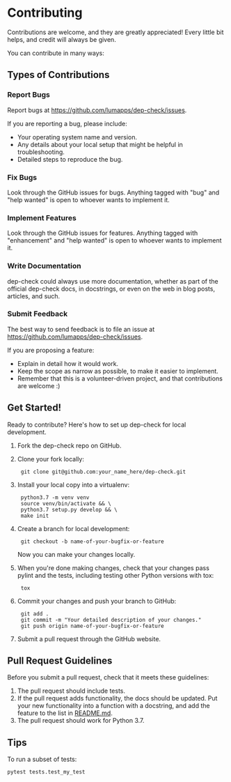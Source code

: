 # Contributing

Contributions are welcome, and they are greatly appreciated! Every
little bit helps, and credit will always be given.

You can contribute in many ways:

## Types of Contributions

### Report Bugs

Report bugs at <https://github.com/lumapps/dep-check/issues>.

If you are reporting a bug, please include:

- Your operating system name and version.
- Any details about your local setup that might be helpful
    in troubleshooting.
- Detailed steps to reproduce the bug.

### Fix Bugs

Look through the GitHub issues for bugs. Anything tagged with "bug" and
"help wanted" is open to whoever wants to implement it.

### Implement Features

Look through the GitHub issues for features. Anything tagged with
"enhancement" and "help wanted" is open to whoever wants to implement
it.

### Write Documentation

dep-check could always use more documentation, whether as part of the
official dep-check docs, in docstrings, or even on the web in blog
posts, articles, and such.

### Submit Feedback

The best way to send feedback is to file an issue at
<https://github.com/lumapps/dep-check/issues>.

If you are proposing a feature:

- Explain in detail how it would work.
- Keep the scope as narrow as possible, to make it easier
    to implement.
- Remember that this is a volunteer-driven project, and that
    contributions are welcome :)

## Get Started!

Ready to contribute? Here's how to set up dep-check for local
development.

1. Fork the dep-check repo on GitHub.
2. Clone your fork locally:

        git clone git@github.com:your_name_here/dep-check.git

3. Install your local copy into a virtualenv:

        python3.7 -m venv venv
        source venv/bin/activate && \
        python3.7 setup.py develop && \
        make init

4. Create a branch for local development:

        git checkout -b name-of-your-bugfix-or-feature

    Now you can make your changes locally.

5. When you're done making changes, check that your changes pass pylint
    and the tests, including testing other Python versions with tox:

        tox

6. Commit your changes and push your branch to GitHub:

        git add .
        git commit -m "Your detailed description of your changes."
        git push origin name-of-your-bugfix-or-feature

7. Submit a pull request through the GitHub website.

## Pull Request Guidelines

Before you submit a pull request, check that it meets these guidelines:

1. The pull request should include tests.
2. If the pull request adds functionality, the docs should be updated.
    Put your new functionality into a function with a docstring, and add
    the feature to the list in [README.md](../README.md).
3. The pull request should work for Python 3.7.

## Tips

To run a subset of tests:

    pytest tests.test_my_test
